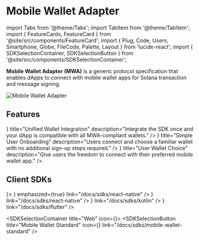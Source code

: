# Mobile Wallet Adapter

import Tabs from '@theme/Tabs';
import TabItem from '@theme/TabItem';
import { FeatureCards, FeatureCard } from '@site/src/components/FeatureCard';
import { Plug, Code, Users, Smartphone, Globe, FileCode, Palette, Layout } from 'lucide-react';
import { SDKSelectionContainer, SDKSelectionButton } from '@site/src/components/SDKSelectionContainer';



**Mobile Wallet Adapter (MWA)** is a generic protocol specification that enables dApps to connect with mobile wallet apps for Solana transaction and message signing.

<div style={{ display: 'flex', justifyContent: 'center' }}>
  <img src="/diagrams/mwa_hero_diagram.svg" alt="Mobile Wallet Adapter" width="auto" height="auto" />
</div>

## Features

<FeatureCards>
  <FeatureCard 
    icon={<Plug />}
    title="Unified Wallet Integration" 
    description="Integrate the SDK once and your dApp is compatible with all MWA-compliant wallets." 
  />
  <FeatureCard 
    icon={<Code />}
    title="Simple User Onboarding" 
    description="Users connect and choose a familiar wallet with no additional sign-up steps required." 
  />
  <FeatureCard 
    icon={<Users />}
    title="User Wallet Choice" 
    description="Give users the freedom to connect with their preferred mobile wallet app." 
  />
</FeatureCards>


## Client SDKs

<div>
  <SDKSelectionContainer title="Mobile" icon={<Smartphone size={16} />}>
    <SDKSelectionButton 
      title="Overview" 
      icon={<Code size={20} />}
      emphasized={true}
      link="/docs/sdks/react-native" 
    />
    <SDKSelectionButton 
      title="React Native" 
      icon={<Code size={20} />}
      link="/docs/sdks/react-native" 
    />
    <SDKSelectionButton 
      title="Kotlin" 
      icon={<FileCode size={20} />}
      link="/docs/sdks/kotlin" 
    />
    <SDKSelectionButton 
      title="Flutter" 
      icon={<Palette size={20} />}
      link="/docs/sdks/flutter" 
    />
  </SDKSelectionContainer>

  <SDKSelectionContainer title="Web" icon={<Globe size={16} />}>
    <SDKSelectionButton 
      title="Mobile Wallet Standard" 
      icon={<Layout size={20} />}
      link="/docs/sdks/mobile-wallet-standard" 
    />
  </SDKSelectionContainer>
</div>